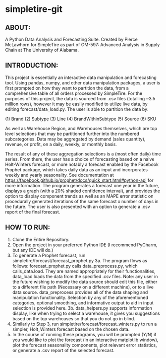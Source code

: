 # simpletire-git

## ABOUT:
A Python Data Analysis and Forecasting Suite. Created by Pierce McLawhorn for SimpleTire as part of OM-597: Advanced Analysis in Supply Chain at The University of Alabama.

## INTRODUCTION:
This project is essentially an interactive data manipulation and forecasting tool. Using pandas, numpy, and other data manipulation packages, a user is first prompted on how they want to partition the data, from a comprehensive table of all orders processed by SimpleTire. For the purposes of this project, the data is sourced from .csv files (totalling ~3.5 million rows), however it may be easily modified to utilize live data, by editing forecast/data_load.py. The user is able to partition the data by:

 (1) Brand
 (2) Subtype
 (3) Line
 (4) BrandWithinSubtype
 (5) Source
 (6) SKU

As well as Warehouse Region, and Warehouses themselves, which are top level selections that may be partitioned further into the numbered subcategories. Data may be aggregated by demand (sales quantity), revenue, or profit, on a daily, weekly, or monthly basis.

The result of any of these aggregation selections is a (most often daily) time series. From there, the user has a choice of forecasting based on a naive Holt-Winters forecast, or more notably a forecast enabled by the Facebook Prophet package, which takes daily data as an input and incorporates weekly and yearly seasonality. See documentation at https://facebook.github.io/prophet/docs/quick_start.html#python-api for more information. The program generates a forecast one year in the future, displays a graph (with a 20% shaded confidence interval), and provides the option to display component trends as well as an MAPE error statistic on procedurally generated iterations of the same forecast x number of days in the future. The user is also presented with an option to generate a .csv report of the final forecast.

## HOW TO RUN:
1. Clone the Entire Repository.
2. Open the project in your preferred Python IDE (I recommend PyCharm, but any IDE will do.)
3. To generate a Prophet forecast, run simpletire/forecast/forecast_prophet.py
  3a. The program flows as follows:
      forecast_prophet.py calls data_preprocess.py, which calls_data.load.
      They are named appropriately for their functionalities, data_load loads the data from the specified .csv files.
      Note: any user in the future wishing to modify the data source should edit this file, either to a different file path
      (Necessary on a different machine), or to a live data source.
      data_preprocess provides all of the data shaping and manipulation functionality. Selection by any of the aforementioned
      categories, optional smoothing, and informative output to aid in input selection is provided here.
  3b. data_helpers.py supports information display, like when trying to select a warehouse, it gives you suggestions based on
  the top warehouses so that you do not go in blind.
 4. Similarly to Step 3, run simpletire/forecast/forecast_winters.py to run a simpler, Holt_Winters forecast based on the  chosen data.
5. In the course of running these programs, you will be prompted (Y/N) if you would like to plot the forecast (in an interactive matplotlib window), plot the forecast seasonality components, plot relevant error statistics, or generate a .csv report of the selected forecast.

  


